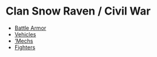 # Clan Snow Raven / Civil War 

- [Battle Armor](civil-war/battlearmor.md) 
- [Vehicles](civil-war/vehicles.md) 
- [’Mechs](civil-war/mechs.md) 
- [Fighters](civil-war/fighters.md) 

